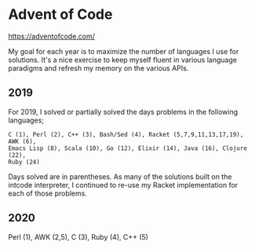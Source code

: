 # Advent of Code

https://adventofcode.com/

My goal for each year is to maximize the number of languages I use for
solutions. It's a nice exercise to keep myself fluent in various language
paradigms and refresh my memory on the various APIs.

## 2019

For 2019, I solved or partially solved the days problems in the following languages;

```
C (1), Perl (2), C++ (3), Bash/Sed (4), Racket (5,7,9,11,13,17,19), AWK (6),
Emacs Lisp (8), Scala (10), Go (12), Elixir (14), Java (16), Clojure (22),
Ruby (24)
```

Days solved are in parentheses. As many of the solutions built on the intcode
interpreter, I continued to re-use my Racket implementation for each of those
problems.

## 2020

Perl (1), AWK (2,5), C (3), Ruby (4), C++ (5)
